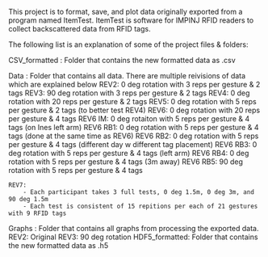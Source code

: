 This project is to format, save, and plot data originally exported from a program named ItemTest. 
ItemTest is software for IMPINJ RFID readers to collect backscattered data from RFID tags.

The following list is an explanation of some of the project files & folders:

CSV_formatted : Folder that contains the new formatted data as .csv

Data          : Folder that contains all data. There are multiple reivisions of data which are explained below
    REV2:       0  deg rotation with 3  reps per gesture & 2 tags
    REV3:       90 deg rotation with 3  reps per gesture & 2 tags
    REV4:       0  deg rotation with 20 reps per gesture & 2 tags
    REV5:       0  deg rotation with 5  reps per gesture & 2 tags (to better test REV4)
    REV6:       0  deg rotation with 20 reps per gesture & 4 tags
    REV6 IM:    0  deg rotaiton with 5  reps per gesture & 4 tags (on Ines left arm)
    REV6 RB1:   0  deg rotation with 5  reps per gesture & 4 tags (done at the same time as REV6)
    REV6 RB2:   0  deg rotation with 5  reps per gesture & 4 tags (different day w different tag placement)
    REV6 RB3:   0  deg rotation with 5  reps per gesture & 4 tags (left arm)
    REV6 RB4:   0  deg rotation with 5  reps per gesture & 4 tags (3m away)
    REV6 RB5:   90 deg rotation with 5  reps per gesture & 4 tags
    
    REV7: 
        - Each participant takes 3 full tests, 0 deg 1.5m, 0 deg 3m, and 90 deg 1.5m
        - Each test is consistent of 15 repitions per each of 21 gestures with 9 RFID tags

Graphs        : Folder that contains all graphs from processing the exported data.
    REV2: Original
    REV3: 90 deg rotation
HDF5_formatted: Folder that contains the new formatted data as .h5